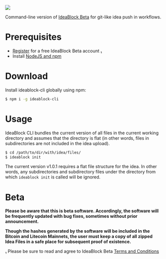 ![](https://ideablock.io/IBCLI.png)

Command-line version of [IdeaBlock Beta](https://ideablock.io) for git-like idea push in workflows.

# Prerequisites
- [Register](https://beta.ideablock.io) for a free IdeaBlock Beta account ₁
- Install [NodeJS and npm](https://nodejs.org/en/download/)

# Download
Install ideablock-cli globally using npm:
```bash
$ npm i -g ideablock-cli
```

# Usage
IdeaBlock CLI bundles the current version of all files in the current working directory and assumes that the directory is flat (in other words, files in subdirectories are not included in the idea upload).

```bash
$ cd /path/to/dir/with/idea/files/
$ ideablock init
```

The current version v1.0.1 requires a flat file structure for the idea.  In other words, any subdirectories and subdirectory files under the directory from which `ideablock init` is called will be ignored.

# Beta
**Please be aware that this is beta software. Accordingly, the software will be frequently updated with bug fixes, sometimes without prior announcement.**

**Though the hashes generated by the software will be included in the Bitcoin and Litecoin Mainnets, the user must keep a copy of all zipped Idea Files in a safe place for subsequent proof of existence.**

₁ Please be sure to read and agree to IdeaBlock Beta [Terms and Conditions](https://beta.ideablock.io/terms)
